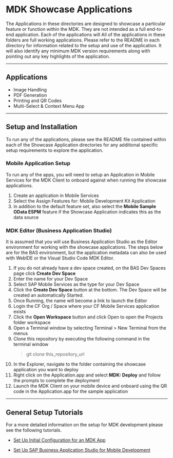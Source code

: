 # MDK Showcase Applications

The Applications in these directories are designed to showcase a particular feature or function within the MDK.  They are not intended as a full end-to-end application.  Each of the applications will
All of the applications in these folders are full working applications.  Please refer to the README in each directory for information related to the setup and use of the application.  It will also identify any minimum MDK version requirements along with pointing out any key highlights of the application.

***

## Applications

* Image Handling
* PDF Generation
* Printing and QR Codes
* Multi-Select & Context Menu App

***

## Setup and Installation

To run any of the applications, please see the README file contained within each of the Showcase Application directories for any additional specific setup requirements to explore the application.

### Mobile Application Setup

To run any of the apps, you will need to setup an Application in Mobile Services for the MDK Client to onboard against when running the showcase applications.

1. Create an application in Mobile Services
1. Select the Assign Features for: Mobile Development Kit Application
1. In addition to the default feature set, also select the **Mobile Sample OData ESPM** feature if the Showcase Application indicates this as the data source

### MDK Editor (Business Application Studio)

It is assumed that you will use Business Application Studio as the Editor environment for working with the showcase applications.  The steps below are for the BAS environment, but the application metadata can also be used with WebIDE or the Visual Studio Code MDK Editor.

1. If you do not already have a dev space created, on the BAS Dev Spaces page click **Create Dev Space**
1. Enter the name for your Dev Space
1. Select SAP Mobile Services as the type for your Dev Space
1. Click the **Create Dev Space** button at the bottom.  The Dev Space will be created an automatically Started.
1. Once Running, the name will become a link to launch the Editor
1. Login the CF Org / Space where your CF Mobile Services application exists
1. Click the **Open Workspace** button and click Open to open the Projects folder workspace
1. Open a Terminal window by selecting Terminal > New Terminal from the menus
1. Clone this repository by executing the following command in the terminal window
    > git clone this_repository_url
1. In the Explorer, navigate to the folder containing the showcase application you want to deploy
1. Right click on the Application.app and select **MDK: Deploy** and follow the prompts to complete the deployment
1. Launch the MDK Client on your mobile device and onboard using the QR code in the Application.app for the sample application

***

## General Setup Tutorials

For a more detailed information on the setup for MDK development please see the following tutorials.

* [Set Up Initial Configuration for an MDK App](https://developers.sap.com/tutorials/cp-mobile-dev-kit-ms-setup.html)

* [Set Up SAP Business Application Studio for Mobile Development](https://developers.sap.com/tutorials/cp-mobile-bas-setup.html)
